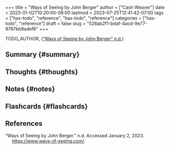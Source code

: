 +++
title = "Ways of Seeing by John Berger"
author = ["Cash Weaver"]
date = 2023-01-02T10:20:00-08:00
lastmod = 2023-07-25T12:41:42-07:00
tags = ["has-todo", "reference", "has-todo", "reference"]
categories = ["has-todo", "reference"]
draft = false
slug = "528ab2f1-bdaf-4acd-9e77-9787bb9adef6"
+++

TODO_AUTHOR, (<a href="#citeproc_bib_item_1">“Ways of Seeing by John Berger” n.d.</a>)


## Summary {#summary}


## Thoughts {#thoughts}


## Notes {#notes}


## Flashcards {#flashcards}

## References

<style>.csl-entry{text-indent: -1.5em; margin-left: 1.5em;}</style><div class="csl-bib-body">
  <div class="csl-entry"><a id="citeproc_bib_item_1"></a>“Ways of Seeing by John Berger.” n.d. Accessed January 2, 2023. <a href="https://www.ways-of-seeing.com/">https://www.ways-of-seeing.com/</a>.</div>
</div>
